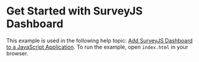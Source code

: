 # Get Started with SurveyJS Dashboard

This example is used in the following help topic: [Add SurveyJS Dashboard to a JavaScript Application](https://surveyjs.io/dashboard/documentation/get-started-html-css-javascript). To run the example, open `index.html` in your browser.